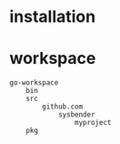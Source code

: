 
# installation


# workspace

```
go-workspace
	bin
	src
		github.com
			sysbender
				myproject
	pkg
```

<!--stackedit_data:
eyJoaXN0b3J5IjpbMjIyNjkyMTE0XX0=
-->
